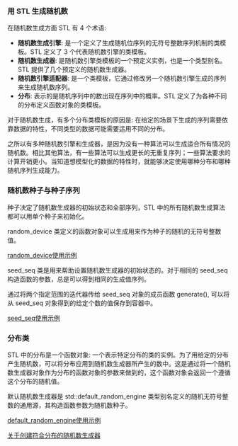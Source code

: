 
### 用 STL 生成随机数

在随机数生成方面 STL 有 4 个术语:
- **随机数生成引擎**: 是一个定义了生成随机位序列的无符号整数序列机制的类模板。STL 定义了 3 个代表随机数引擎的类模板。
- **随机数生成器**: 是随机数引擎类模板的一个预定义实例，也是一个类型别名。STL 提供了几个预定义的随机数生成器。
- **随机数引擎适配器**: 是一个类模板，它通过修改另一个随机数引擎生成的序列来生成随机数序列。
- **分布**: 表示的是随机序列中的数出现在序列中的概率。STL 定义了为各种不同的分布定义函数对象的类模板。

对于随机数生成，有多个分布类模板的原因是: 在给定的场景下生成的序列需要依靠数据的特性，不同类型的数据可能需要运用不同的分布。

之所以有多种随机数引擎和生成器，是因为没有一种算法可以生成适合所有情况的随机数。相比其他算法，有一些算法可以生成更长的无重复序列；一些算法要求的计算开销更小。当知道想模型化的数据的特性时，就能够决定使用哪种分布和哪种随机序列生成能力。

### 随机数种子与种子序列

种子决定了随机数生成器的初始状态和全部序列，STL 中的所有随机数生成算法都可以用单个种子来初始化。

random_device 类定义的函数对象可以生成用来作为种子的随机的无符号整数值。

[random_device使用示例](01_random/01_random_device.cpp)

seed_seq 类是用来帮助设置随机数生成器的初始状态的。对于相同的 seed_seq 构造函数的参数，总是可以得到相同的生成值序列。

通过将两个指定范围的迭代器传给 seed_seq 对象的成员函数 generate(), 可以将从 seed_seq 对象得到的给定个数的值保存到容器中。

[seed_seq使用示例](01_random/02_seed_seq.cpp)


### 分布类

STL 中的分布是一个函数对象: 一个表示特定分布的类的实例。为了用给定的分布产生随机数，可以将分布应用到随机数生成器所产生的数中。这是通过将一个随机数生成器对象作为分布的函数对象的参数来做到的，这个函数对象会返回一个遵循这个分布的随机值。

默认随机数生成器是 std::default_random_engine 类型别名定义的随机无符号整数的通用源，其构造函数参数为随机数种子。

[default_random_engine使用示例](01_random/03_default_random_engine.cpp)

[关于创建符合分布的随机数生成器](01_random_distribution.md)




